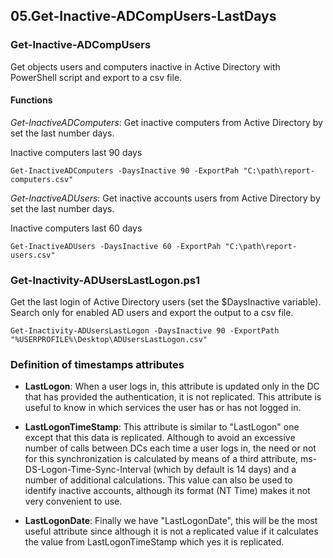 ## 05.Get-Inactive-ADCompUsers-LastDays

### **Get-Inactive-ADCompUsers**

Get objects users and computers inactive in Active Directory with PowerShell script and export to a csv file.

#### Functions
*Get-InactiveADComputers*: Get inactive computers from Active Directory by set the last number days.

Inactive computers last 90 days
```
Get-InactiveADComputers -DaysInactive 90 -ExportPah "C:\path\report-computers.csv"
```
*Get-InactiveADUsers*: Get inactive accounts users from Active Directory by set the last number days.

Inactive computers last 60 days
```
Get-InactiveADUsers -DaysInactive 60 -ExportPah "C:\path\report-users.csv"
```

### **Get-Inactivity-ADUsersLastLogon.ps1**

Get the last login of Active Directory users (set the $DaysInactive variable). Search only for enabled AD users and export the output to a csv file.
```
Get-Inactivity-ADUsersLastLogon -DaysInactive 90 -ExportPath "%USERPROFILE%\Desktop\ADUsersLastLogon.csv"
```

### Definition of timestamps attributes

- **LastLogon**: When a user logs in, this attribute is updated only in the DC that has provided the authentication, it is not replicated. This attribute is useful to know in which services the user has or has not logged in.

- **LastLogonTimeStamp**: This attribute is similar to "LastLogon" one except that this data is replicated. Although to avoid an excessive number of calls between DCs each time a user logs in, the need or not for this synchronization is calculated by means of a third attribute, ms-DS-Logon-Time-Sync-Interval (which by default is 14 days) and a number of additional calculations. This value can also be used to identify inactive accounts, although its format (NT Time) makes it not very convenient to use.

- **LastLogonDate**: Finally we have "LastLogonDate", this will be the most useful attribute since although it is not a replicated value if it calculates the value from LastLogonTimeStamp which yes it is replicated.
